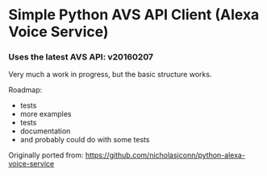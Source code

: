 # Simple Python AVS API Client (Alexa Voice Service)

### Uses the latest AVS API: v20160207

Very much a work in progress, but the basic structure works.

Roadmap:

* tests
* more examples
* tests
* documentation
* and probably could do with some tests


Originally ported from: https://github.com/nicholasjconn/python-alexa-voice-service
